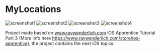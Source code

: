 # MyLocations

![screenshot1](https://cloud.githubusercontent.com/assets/6619034/14763378/96228e78-0959-11e6-85f5-a6f52f400976.png)
![screenshot2](https://cloud.githubusercontent.com/assets/6619034/14763379/96253f60-0959-11e6-9421-b0204e3be30e.png)
![screenshot3](https://cloud.githubusercontent.com/assets/6619034/14763381/962c32b6-0959-11e6-9c43-8764f098ab01.png)
![screenshot4](https://cloud.githubusercontent.com/assets/6619034/14763380/962b99f0-0959-11e6-94dd-b01b84b3ce39.png)

Project made based on www.raywenderlich.com iOS Apprentice Tutorial Part 3 (More info here https://www.raywenderlich.com/store/ios-apprentice), the project contains the next iOS topics:
